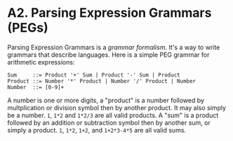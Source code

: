 # A2. Parsing Expression Grammars (PEGs)

Parsing Expression Grammars is a *grammar formalism*. It's a way to write grammars that describe
languages. Here is a simple PEG grammar for arithmetic expressions:

    Sum     ::= Product '+' Sum | Product '-' Sum | Product
    Product ::= Number '*' Product | Number '/' Product | Number
    Number  ::= [0-9]+
    
A number is one or more digits, a "product" is a number followed by multplication or division symbol
then by another product. It may also simply be a number. `1`, `1*2` and `1*2/3` are all valid
products. A "sum" is a product followed by an addition or subtraction symbol then by another sum, or
simply a product. `1`, `1*2`, `1+2`, and `1+2*3-4*5` are all valid sums.